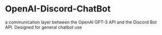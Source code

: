 # OpenAI-Discord-ChatBot
a communication layer between the OpenAI GPT-3 API and the Discord Bot API. Designed for general chatbot use
